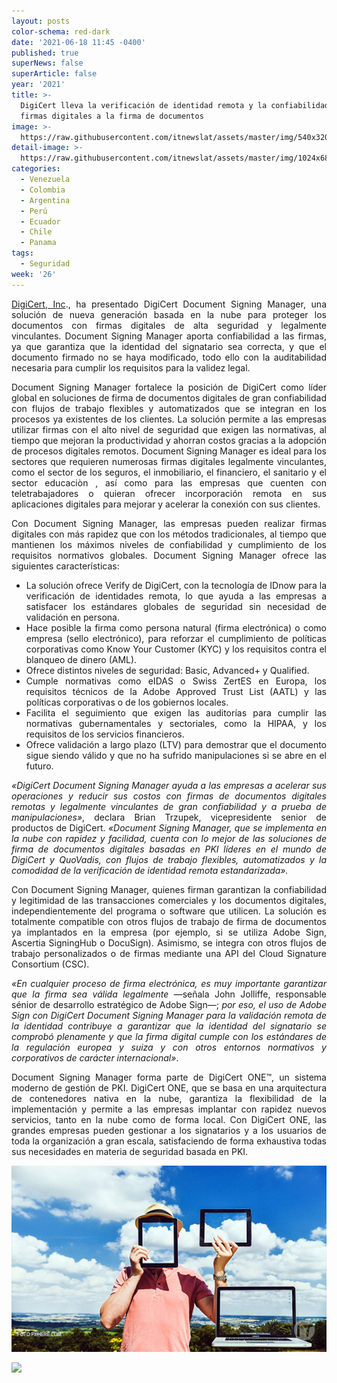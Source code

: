 ```yaml
---
layout: posts
color-schema: red-dark
date: '2021-06-18 11:45 -0400'
published: true
superNews: false
superArticle: false
year: '2021'
title: >-
  DigiCert lleva la verificación de identidad remota y la confiabilidad de las
  firmas digitales a la firma de documentos
image: >-
  https://raw.githubusercontent.com/itnewslat/assets/master/img/540x320/identidad-p.jpg
detail-image: >-
  https://raw.githubusercontent.com/itnewslat/assets/master/img/1024x680/identidad-g.jpg
categories:
  - Venezuela
  - Colombia
  - Argentina
  - Perú
  - Ecuador
  - Chile
  - Panama
tags:
  - Seguridad
week: '26'
---
```

<p style="text-align: justify;"><a href="http://www.digicert.com/">DigiCert, Inc</a>., ha presentado DigiCert Document Signing Manager, una solución de nueva generación basada en la nube para proteger los documentos con firmas digitales de alta seguridad y legalmente vinculantes. Document Signing Manager aporta confiabilidad a las firmas, ya que garantiza que la identidad del signatario sea correcta, y que el documento firmado no se haya modificado, todo ello con la auditabilidad necesaria para cumplir los requisitos para la validez legal.</p>
<p style="text-align: justify;">Document Signing Manager fortalece la posición de DigiCert como líder global en soluciones de firma de documentos digitales de gran confiabilidad con flujos de trabajo flexibles y automatizados que se integran en los procesos ya existentes de los clientes. La solución permite a las empresas utilizar firmas con el alto nivel de seguridad que exigen las normativas, al tiempo que mejoran la productividad y ahorran costos gracias a la adopción de procesos digitales remotos. Document Signing Manager es ideal para los sectores que requieren numerosas firmas digitales legalmente vinculantes, como el sector de los seguros, el inmobiliario, el financiero, el sanitario y el sector educaciòn , así como para las empresas que cuenten con teletrabajadores o quieran ofrecer incorporación remota en sus aplicaciones digitales para mejorar y acelerar la conexión con sus clientes.</p>
<p style="text-align: justify;">Con Document Signing Manager, las empresas pueden realizar firmas digitales con más rapidez que con los métodos tradicionales, al tiempo que mantienen los máximos niveles de confiabilidad y cumplimiento de los requisitos normativos globales. Document Signing Manager ofrece las siguientes características:</p>

<ul style="text-align: justify;">
	<li>La solución ofrece Verify de DigiCert, con la tecnología de IDnow para la verificación de identidades remota, lo que ayuda a las empresas a satisfacer los estándares globales de seguridad sin necesidad de validación en persona.</li>
	<li>Hace posible la firma como persona natural (firma electrónica) o como empresa (sello electrónico), para reforzar el cumplimiento de políticas corporativas como Know Your Customer (KYC) y los requisitos contra el blanqueo de dinero (AML).</li>
	<li>Ofrece distintos niveles de seguridad: Basic, Advanced+ y Qualified.</li>
	<li>Cumple normativas como eIDAS o Swiss ZertES en Europa, los requisitos técnicos de la Adobe Approved Trust List (AATL) y las políticas corporativas o de los gobiernos locales.</li>
	<li>Facilita el seguimiento que exigen las auditorías para cumplir las normativas gubernamentales y sectoriales, como la HIPAA, y los requisitos de los servicios financieros.</li>
	<li>Ofrece validación a largo plazo (LTV) para demostrar que el documento sigue siendo válido y que no ha sufrido manipulaciones si se abre en el futuro.</li>
</ul>
<p style="text-align: justify;"><em>«DigiCert Document Signing Manager ayuda a las empresas a acelerar sus operaciones y reducir sus costos con firmas de documentos digitales remotas y legalmente vinculantes de gran confiabilidad y a prueba de manipulaciones»</em>, declara Brian Trzupek, vicepresidente senior de productos de DigiCert. <em>«Document Signing Manager, que se implementa en la nube con rapidez y facilidad, cuenta con lo mejor de las soluciones de firma de documentos digitales basadas en PKI líderes en el mundo de DigiCert y QuoVadis, con flujos de trabajo flexibles</em><em>, automatizados y la comodidad de la verificación de identidad remota estandarizada». </em></p>
<p style="text-align: justify;">Con Document Signing Manager, quienes firman garantizan la confiabilidad y legitimidad de las transacciones comerciales y los documentos digitales, independientemente del programa o software que utilicen. La solución es totalmente compatible con otros flujos de trabajo de firma de documentos ya implantados en la empresa (por ejemplo, si se utiliza Adobe Sign, Ascertia SigningHub o DocuSign). Asimismo, se integra con otros flujos de trabajo personalizados o de firmas mediante una API del Cloud Signature Consortium (CSC).</p>
<p style="text-align: justify;"><em>«En cualquier proceso de firma electrónica, es muy importante garantizar que la firma sea válida legalmente</em> —señala John Jolliffe, responsable sénior de desarrollo estratégico de Adobe Sign—; <em>por eso, el uso de Adobe Sign con DigiCert Document Signing Manager para la validación remota de la identidad contribuye a garantizar que la identidad del signatario se comprobó plenamente y que la firma digital cumple con los estándares de la regulación europea y suiza y con otros entornos normativos y corporativos de carácter internacional»</em>.</p>
<p style="text-align: justify;">Document Signing Manager forma parte de DigiCert ONE™, un sistema moderno de gestión de PKI. DigiCert ONE, que se basa en una arquitectura de contenedores nativa en la nube, garantiza la flexibilidad de la implementación y permite a las empresas implantar con rapidez nuevos servicios, tanto en la nube como de forma local. Con DigiCert ONE, las grandes empresas pueden gestionar a los signatarios y a los usuarios de toda la organización a gran escala, satisfaciendo de forma exhaustiva todas sus necesidades en materia de seguridad basada en PKI.</p>

![](https://raw.githubusercontent.com/itnewslat/assets/master/img/540x320/identidad-p.jpg)

<img src="https://tracker.metricool.com/c3po.jpg?hash=56f88a41e39ab42c063cc51676587a04"/>
